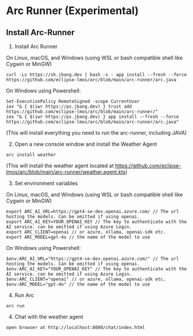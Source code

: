 <!--
SPDX-FileCopyrightText: 2024 Deutsche Telekom AG

SPDX-License-Identifier: CC0-1.0    
-->
# Arc Runner (Experimental)

## Install Arc-Runner

1. Install Arc Runner

On Linux, macOS, and Windows (using WSL or bash compatible shell like Cygwin or MinGW)
```
curl -Ls https://sh.jbang.dev | bash -s - app install --fresh --force https://github.com/eclipse-lmos/arc/blob/main/arc-runner/arc.java
```

On Windows using Powershell:
```
Set-ExecutionPolicy RemoteSigned -scope CurrentUser
iex "& { $(iwr https://ps.jbang.dev) } trust add https://github.com/eclipse-lmos/arc/blob/main/arc-runner/"
iex "& { $(iwr https://ps.jbang.dev) } app install --fresh --force https://github.com/eclipse-lmos/arc/blob/main/arc-runner/arc.java"
```
(This will install everything you need to run the arc-runner, including JAVA)

2. Open a new console window and install the Weather Agent
```
arc install weather
```
(This will install the weather agent located at https://github.com/eclipse-lmos/arc/blob/main/arc-runner/weather.agent.kts)

3. Set environment variables

On Linux, macOS, and Windows (using WSL or bash compatible shell like Cygwin or MinGW)
```
export ARC_AI_URL=https://gpt4-se-dev.openai.azure.com/ // The url hosting the models. Can be omitted if using openai.
export ARC_AI_KEY=YOUR_OPENAI_KEY // The key to authenticate with the AI service. can be omitted if using Azure Login.
export ARC_CLIENT=openai // or azure, ollama, openai-sdk etc.
export ARC_MODEL=gpt-4o // the name of the model to use
```

On Windows using Powershell:
```
$env:ARC_AI_URL="https://gpt4-se-dev.openai.azure.com/" // The url hosting the models. Can be omitted if using openai.
$env:ARC_AI_KEY="YOUR_OPENAI_KEY" // The key to authenticate with the AI service. can be omitted if using Azure Login.
$env:ARC_CLIENT="openai" // or azure, ollama, openai-sdk etc.
$env:ARC_MODEL="gpt-4o" // the name of the model to use
```

4. Run Arc

```
arc run
```


4. Chat with the weather agent
```
open browser at http://localhost:8080/chat/index.html
```
